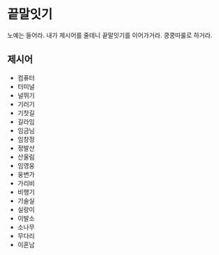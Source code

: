# 끝말잇기

노예는 들어라. 내가 제시어를 줄테니 끝말잇기를 이어가거라.
쿵쿵따룰로 하거라.

## 제시어

- 컴퓨터
- 터미널
- 널뛰기
- 기러기
- 기찻길
- 길라임
- 임금님
- 임창정
- 정발산
- 산울림
- 임영웅
- 웅변가
- 가리비
- 비행기
- 기술실
- 실랑이
- 이발소
- 소나무
- 무다리
- 이혼남
